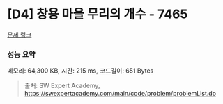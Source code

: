 # [D4] 창용 마을 무리의 개수 - 7465 

[문제 링크](https://swexpertacademy.com/main/code/problem/problemDetail.do?contestProbId=AWngfZVa9XwDFAQU) 

### 성능 요약

메모리: 64,300 KB, 시간: 215 ms, 코드길이: 651 Bytes



> 출처: SW Expert Academy, https://swexpertacademy.com/main/code/problem/problemList.do